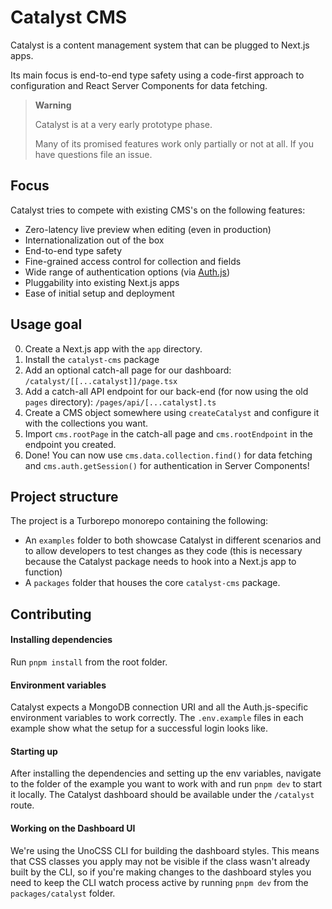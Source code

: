 # Catalyst CMS

Catalyst is a content management system that can be plugged to Next.js apps. 

Its main focus is end-to-end type safety using a code-first approach to configuration and React Server Components for data fetching.

> **Warning**
>
> Catalyst is at a very early prototype phase.
> 
> Many of its promised features work only partially or not at all. If you have questions file an issue.

## Focus

Catalyst tries to compete with existing CMS's on the following features:

- Zero-latency live preview when editing (even in production)
- Internationalization out of the box
- End-to-end type safety
- Fine-grained access control for collection and fields
- Wide range of authentication options (via [Auth.js](https://authjs.dev/))
- Pluggability into existing Next.js apps
- Ease of initial setup and deployment

## Usage goal

0. Create a Next.js app with the `app` directory.
1. Install the `catalyst-cms` package
2. Add an optional catch-all page for our dashboard: `/catalyst/[[...catalyst]]/page.tsx`
3. Add a catch-all API endpoint for our back-end (for now using the old `pages` directory): `/pages/api/[...catalyst].ts`
4. Create a CMS object somewhere using `createCatalyst` and configure it with the collections you want.
5. Import `cms.rootPage` in the catch-all page and `cms.rootEndpoint` in the endpoint you created.
6. Done! You can now use `cms.data.collection.find()` for data fetching and `cms.auth.getSession()` for authentication in Server Components!

## Project structure

The project is a Turborepo monorepo containing the following:
- An `examples` folder to both showcase Catalyst in different scenarios and to allow developers to test changes as they code (this is necessary because the Catalyst package needs to hook into a Next.js app to function)
- A `packages` folder that houses the core `catalyst-cms` package.

## Contributing

#### Installing dependencies

Run `pnpm install` from the root folder.

#### Environment variables

Catalyst expects a MongoDB connection URI and all the Auth.js-specific environment variables to work correctly. The `.env.example` files in each example show what the setup for a successful login looks like.

#### Starting up

After installing the dependencies and setting up the env variables, navigate to the folder of the example you want to work with and run `pnpm dev` to start it locally. The Catalyst dashboard should be available under the `/catalyst` route.

#### Working on the Dashboard UI

We're using the UnoCSS CLI for building the dashboard styles. This means that CSS classes you apply may not be visible if the class wasn't already built by the CLI, so if you're making changes to the dashboard styles you need to keep the CLI watch process active by running `pnpm dev` from the `packages/catalyst` folder.
